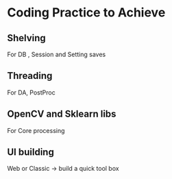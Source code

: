 # Coding Practice to Achieve

## Shelving

For DB , Session and Setting saves

## Threading

For DA, PostProc

## OpenCV and Sklearn libs

For Core processing

## UI building

Web or Classic -> build a quick tool box

